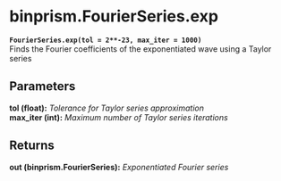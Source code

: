 # binprism.FourierSeries.exp
**`FourierSeries.exp(tol = 2**-23, max_iter = 1000)`** <br />
Finds the Fourier coefficients of the exponentiated wave using a Taylor series
## Parameters
**tol (float):** *Tolerance for Taylor series approximation* <br />
**max_iter (int):** *Maximum number of Taylor series iterations*
## Returns
**out (binprism.FourierSeries):** *Exponentiated Fourier series*
